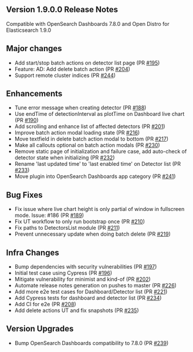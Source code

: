 ## Version 1.9.0.0 Release Notes

Compatible with OpenSearch Dashboards 7.8.0 and Open Distro for Elasticsearch 1.9.0

## Major changes

- Add start/stop batch actions on detector list page (PR [#195](https://github.com/opendistro-for-elasticsearch/anomaly-detection-kibana-plugin/pull/195))
- Feature: AD: Add delete batch action (PR [#204](https://github.com/opendistro-for-elasticsearch/anomaly-detection-kibana-plugin/pull/204))
- Support remote cluster indices (PR [#244](https://github.com/opendistro-for-elasticsearch/anomaly-detection-kibana-plugin/pull/244))

## Enhancements

- Tune error message when creating detector (PR [#188](https://github.com/opendistro-for-elasticsearch/anomaly-detection-kibana-plugin/pull/188))
- Use endTime of detectionInterval as plotTime on Dashboard live chart (PR [#190](https://github.com/opendistro-for-elasticsearch/anomaly-detection-kibana-plugin/pull/190))
- Add scrolling and enhance list of affected detectors (PR [#201](https://github.com/opendistro-for-elasticsearch/anomaly-detection-kibana-plugin/pull/201))
- Improve batch action modal loading state (PR [#216](https://github.com/opendistro-for-elasticsearch/anomaly-detection-kibana-plugin/pull/216))
- Move textfield in delete batch action modal to bottom (PR [#217](https://github.com/opendistro-for-elasticsearch/anomaly-detection-kibana-plugin/pull/217))
- Make all callouts optional on batch action modals (PR [#230](https://github.com/opendistro-for-elasticsearch/anomaly-detection-kibana-plugin/pull/230))
- Remove static page of initialization and failure case, add auto-check of detector state when initializing (PR [#232](https://github.com/opendistro-for-elasticsearch/anomaly-detection-kibana-plugin/pull/232))
- Rename 'last updated time' to 'last enabled time' on Detector list (PR [#233](https://github.com/opendistro-for-elasticsearch/anomaly-detection-kibana-plugin/pull/233))
- Move plugin into OpenSearch Dashboards app category (PR [#241](https://github.com/opendistro-for-elasticsearch/anomaly-detection-kibana-plugin/pull/241))

## Bug Fixes

- Fix issue where live chart height is only partial of window in fullscreen mode. Issue: #186 (PR [#189](https://github.com/opendistro-for-elasticsearch/anomaly-detection-kibana-plugin/pull/189))
- Fix UT workflow to only run bootstrap once (PR [#210](https://github.com/opendistro-for-elasticsearch/anomaly-detection-kibana-plugin/pull/210))
- Fix paths to DetectorsList module (PR [#211](https://github.com/opendistro-for-elasticsearch/anomaly-detection-kibana-plugin/pull/211))
- Prevent unnecessary update when doing batch delete (PR [#219](https://github.com/opendistro-for-elasticsearch/anomaly-detection-kibana-plugin/pull/219))

## Infra Changes

- Bump dependencies with security vulnerabilities (PR [#197](https://github.com/opendistro-for-elasticsearch/anomaly-detection-kibana-plugin/pull/197))
- Initial test case using Cypress (PR [#196](https://github.com/opendistro-for-elasticsearch/anomaly-detection-kibana-plugin/pull/196))
- Mitigate vulnerability for minimist and kind-of (PR [#202](https://github.com/opendistro-for-elasticsearch/anomaly-detection-kibana-plugin/pull/202))
- Automate release notes generation on pushes to master (PR [#226](https://github.com/opendistro-for-elasticsearch/anomaly-detection-kibana-plugin/pull/226))
- Add more e2e test cases for Dashboard/Detector list (PR [#221](https://github.com/opendistro-for-elasticsearch/anomaly-detection-kibana-plugin/pull/221))
- Add Cypress tests for dashboard and detector list (PR [#234](https://github.com/opendistro-for-elasticsearch/anomaly-detection-kibana-plugin/pull/234))
- Add CI for e2e (PR [#208](https://github.com/opendistro-for-elasticsearch/anomaly-detection-kibana-plugin/pull/208))
- Add delete actions UT and fix snapshots (PR [#235](https://github.com/opendistro-for-elasticsearch/anomaly-detection-kibana-plugin/pull/235))

## Version Upgrades

- Bump OpenSearch Dashboards compatibility to 7.8.0 (PR [#239](https://github.com/opendistro-for-elasticsearch/anomaly-detection-kibana-plugin/pull/239))
